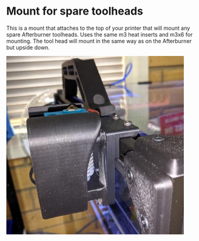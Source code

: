 # Mount for spare toolheads

This is a mount that attaches to the top of your printer that will mount any spare Afterburner toolheads.
Uses the same m3 heat inserts and m3x6 for mounting. The tool head will mount in the same way as on the Afterburner but upside down.

![Toolhead Mounted](/printer_mods/incogizmo/ABSpareToolMount/ABToolMount.jpg)
